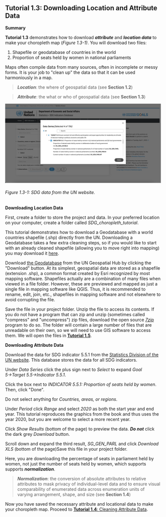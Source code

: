 ## Tutorial 1.3: Downloading Location and Attribute Data

**Summary**

**Tutorial 1.3** demonstrates how to download ***attribute*** and ***location data*** to make your choropleth map (*Figure 1.3-1)*. You will download two files:

1. Shapefile or geodatabase of countries in the world
2. Proportion of seats held by women in national parliaments

Maps often compile data from many sources, often in incomplete or messy forms. It is your job to "clean up" the data so that it can be used harmoniously in a map.

> ***Location***: the where of geospatial data (see **Section 1.2**)

> ***Attribute***: the what or who of geospatial data (see **Section 1.3**)

![](1.3_Download_Data_images/image_0.png)

###### Figure 1.3-1: SDG data from the UN website.

**Downloading Location Data**

First, create a folder to store the project and data. In your preferred location on your computer, create a folder called *SDG_choropleth_tutorial*.

This tutorial demonstrates how to download a Geodatabase with a world countries shapefile (.shp) directly from the UN. Downloading a Geodatabase takes a few extra cleaning steps, so if you would like to start with an already cleaned shapefile (allowing you to move right into mapping) you may download it [here](https://github.com/uwcartlab/Vienna-DC-2025/tree/main/Data/Spatial-Data).

Download [the Geodatabase](https://geoportal.un.org/arcgis/apps/sites/#/geohub/datasets/33e5c17e2de94a75ae7fdb9395cd277f/about) from the UN Geospatial Hub by clicking the "Download" button. At its simplest, geospatial data are stored as a shapefile (extension .shp), a common format created by Esri recognized by most mapping software. Shapefiles actually are a combination of many files when viewed in a file folder. However, these are previewed and mapped as just a single file in mapping software like QGIS. Thus, it is recommended to rename, edit, join, etc., shapefiles in mapping software and not elsewhere to avoid corrupting the file.

Save the file in your project folder. Unzip the file to access its contents. If you do not have a program that can zip and unzip (sometimes called "compress" and "uncompress") zip files, download the open source *[7zip](https://www.7-zip.org/download.html)* program to do so. The folder will contain a large number of files that are unreadable on their own, so we will need to use GIS software to access them. We will open the files in [**Tutorial 1.5**](/1_Choropleth/1.5_Project_and_Save.md).

**Downloading Attribute Data**

Download the data for SDG indicator 5.5.1 from the [Statistics Division of the UN website](https://unstats.un.org/sdgs/dataportal/database). This database stores the data for all SDG indicators. 

Under *Data Series* click the plus sign next to *Select* to expand *Goal 5→Target 5.5→Indicator 5.5.1*.

Click the box next to *INDICATOR 5.5.1: Proportion of seats held by women*. Then, click "Done".

Do not select anything for *Countries, areas, or regions*.

Under *Period* click *Range* and select *2020* as both the start year and end year. This tutorial reproduces the graphics from the book and thus uses the year 2020, but you are welcome to select a more recent year.

Click *Show Results* (bottom of the page) to preview the data. ***Do not*** click the dark grey *Download* button. 

Scroll down and expand the third result, *SG_GEN_PARL* and click *Download XLS* (bottom of the page)Save this file in your project folder.

Here, you are downloading the percentage of seats in parliament held by women, not just the number of seats held by women, which supports supports ***normalization***.

> ***Normalization***: the conversion of absolute attributes to relative attributes to mask privacy of individual-level data and to ensure visual comparability of enumerated data across enumeration units of varying arrangement, shape, and size (see **Section 1.4**)

Now you have saved the necessary attribute and locational data to make your choropleth map. Proceed to [**Tutorial 1.4**: Cleaning Attribute Data](/1_Choropleth/1.4_Clean_Data.md).

